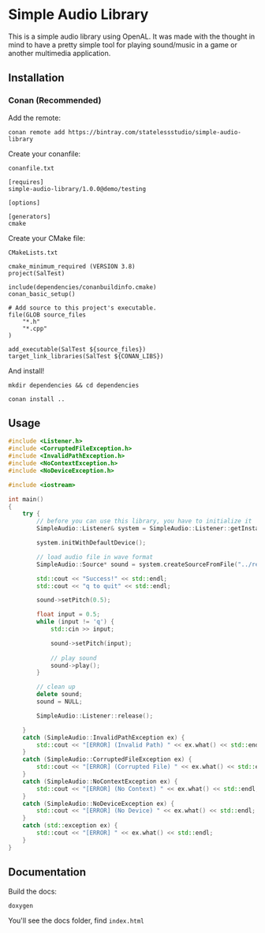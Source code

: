 # Simple Audio Library

This is a simple audio library using OpenAL. It was made with the thought in mind to have a pretty simple tool for playing sound/music in a game or another multimedia application.

## Installation

### Conan (Recommended)

Add the remote:

`conan remote add https://bintray.com/statelessstudio/simple-audio-library`

Create your conanfile:

`conanfile.txt`
```
[requires]
simple-audio-library/1.0.0@demo/testing

[options]

[generators]
cmake
```

Create your CMake file:

`CMakeLists.txt`
```
cmake_minimum_required (VERSION 3.8)
project(SalTest)

include(dependencies/conanbuildinfo.cmake)
conan_basic_setup()

# Add source to this project's executable.
file(GLOB source_files
    "*.h"
    "*.cpp"
)

add_executable(SalTest ${source_files})
target_link_libraries(SalTest ${CONAN_LIBS})
```

And install!

`mkdir dependencies && cd dependencies`

`conan install ..`

## Usage

```cpp
#include <Listener.h>
#include <CorruptedFileException.h>
#include <InvalidPathException.h>
#include <NoContextException.h>
#include <NoDeviceException.h>

#include <iostream>

int main()
{
    try {
        // before you can use this library, you have to initialize it
        SimpleAudio::Listener& system = SimpleAudio::Listener::getInstance();

        system.initWithDefaultDevice();

        // load audio file in wave format
        SimpleAudio::Source* sound = system.createSourceFromFile("../resources/test.wav");

        std::cout << "Success!" << std::endl;
        std::cout << "q to quit" << std::endl;

        sound->setPitch(0.5);

        float input = 0.5;
        while (input != 'q') {
            std::cin >> input;

            sound->setPitch(input);
            
            // play sound
            sound->play();
        }

        // clean up
        delete sound;
        sound = NULL;

        SimpleAudio::Listener::release();

    }
    catch (SimpleAudio::InvalidPathException ex) {
        std::cout << "[ERROR] (Invalid Path) " << ex.what() << std::endl;
    }
    catch (SimpleAudio::CorruptedFileException ex) {
        std::cout << "[ERROR] (Corrupted File) " << ex.what() << std::endl;
    }
    catch (SimpleAudio::NoContextException ex) {
        std::cout << "[ERROR] (No Context) " << ex.what() << std::endl;
    }
    catch (SimpleAudio::NoDeviceException ex) {
        std::cout << "[ERROR] (No Device) " << ex.what() << std::endl;
    }
    catch (std::exception ex) {
        std::cout << "[ERROR] " << ex.what() << std::endl;
    }
}
```

## Documentation

Build the docs:

```bash
doxygen
```

You'll see the docs folder, find `index.html`
